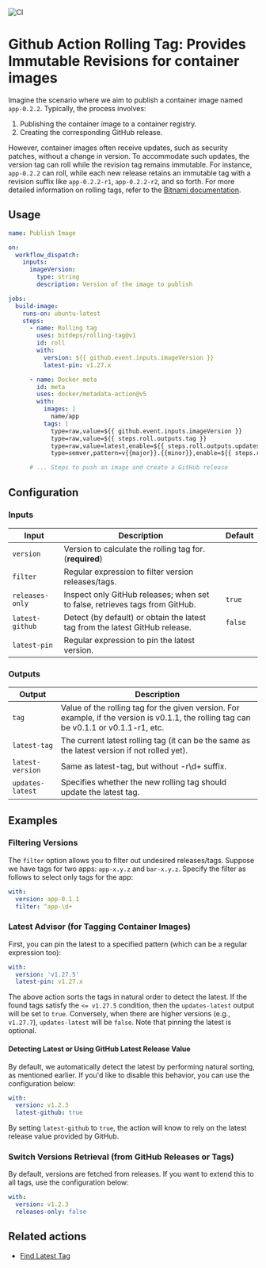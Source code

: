 ![CI](https://github.com/bitdeps/rolling-tag/actions/workflows/ci.yml/badge.svg)

# Github Action Rolling Tag: Provides Immutable Revisions for container images

Imagine the scenario where we aim to publish a container image named
`app-0.2.2`. Typically, the process involves:

1. Publishing the container image to a container registry.
1. Creating the corresponding GitHub release.

However, container images often receive updates, such as security patches,
without a change in version. To accommodate such updates, the version tag can
roll while the revision tag remains immutable. For instance, `app-0.2.2` can
roll, while each new release retains an immutable tag with a revision suffix
like `app-0.2.2-r1`, `app-0.2.2-r2`, and so forth. For more detailed information
on rolling tags, refer to the
[Bitnami documentation](https://docs.bitnami.com/tutorials/understand-rolling-tags-containers).

## Usage

```yaml
name: Publish Image

on:
  workflow_dispatch:
    inputs:
      imageVersion:
        type: string
        description: Version of the image to publish

jobs:
  build-image:
    runs-on: ubuntu-latest
    steps:
      - name: Rolling tag
        uses: bitdeps/rolling-tag@v1
        id: roll
        with:
          version: ${{ github.event.inputs.imageVersion }}
          latest-pin: v1.27.x

      - name: Docker meta
        id: meta
        uses: docker/metadata-action@v5
        with:
          images: |
            name/app
          tags: |
            type=raw,value=${{ github.event.inputs.imageVersion }}
            type=raw,value=${{ steps.roll.outputs.tag }}
            type=raw,value=latest,enable=${{ steps.roll.outputs.updates-latest == 'true' }}
            type=semver,pattern=v{{major}}.{{minor}},enable=${{ steps.roll.outputs.updates-latest == 'true' }}

      # ... Steps to push an image and create a GitHub release
```

## Configuration

### Inputs

| Input           | Description                                                                  | Default |
| --------------- | ---------------------------------------------------------------------------- | ------- |
| `version`       | Version to calculate the rolling tag for. (**required**)                     |         |
| `filter`        | Regular expression to filter version releases/tags.                          |         |
| `releases-only` | Inspect only GitHub releases; when set to false, retrieves tags from GitHub. | `true`  |
| `latest-github` | Detect (by default) or obtain the latest tag from the latest GitHub release. | `false` |
| `latest-pin`    | Regular expression to pin the latest version.                                |         |

### Outputs

| Output           | Description                                                                                                                             |
| ---------------- | --------------------------------------------------------------------------------------------------------------------------------------- |
| `tag`            | Value of the rolling tag for the given version. For example, if the version is v0.1.1, the rolling tag can be v0.1.1 or v0.1.1-r1, etc. |
| `latest-tag`     | The current latest rolling tag (it can be the same as the latest version if not rolled yet).                                            |
| `latest-version` | Same as latest-tag, but without -r\d+ suffix.                                                                                           |
| `updates-latest` | Specifies whether the new rolling tag should update the latest tag.                                                                     |

## Examples

### Filtering Versions

The `filter` option allows you to filter out undesired releases/tags. Suppose we
have tags for two apps: `app-x.y.z` and `bar-x.y.z`. Specify the filter as
follows to select only tags for the app:

```yaml
with:
  version: app-0.1.1
  filter: ^app-\d+
```

### Latest Advisor (for Tagging Container Images)

First, you can pin the latest to a specified pattern (which can be a regular
expression too):

```yaml
with:
  version: 'v1.27.5'
  latest-pin: v1.27.x
```

The above action sorts the tags in natural order to detect the latest. If the
found tags satisfy the `<= v1.27.5` condition, then the `updates-latest` output
will be set to `true`. Conversely, when there are higher versions (e.g.,
`v1.27.7`), `updates-latest` will be `false`. Note that pinning the latest is
optional.

#### Detecting Latest or Using GitHub Latest Release Value

By default, we automatically detect the latest by performing natural sorting, as
mentioned earlier. If you'd like to disable this behavior, you can use the
configuration below:

```yaml
with:
  version: v1.2.3
  latest-github: true
```

By setting `latest-github` to `true`, the action will know to rely on the latest
release value provided by GitHub.

### Switch Versions Retrieval (from GitHub Releases or Tags)

By default, versions are fetched from releases. If you want to extend this to
all tags, use the configuration below:

```yaml
with:
  version: v1.2.3
  releases-only: false
```

## Related actions

- [Find Latest Tag](https://github.com/oprypin/find-latest-tag)
